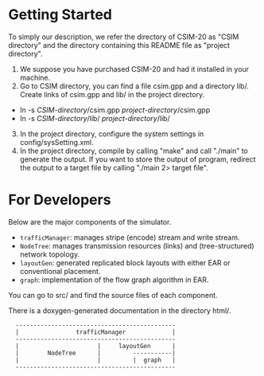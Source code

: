 Getting Started
======

To simply our description, we refer the directory of CSIM-20 as "CSIM directory" and the directory containing this README file as "project directory".

1. We suppose you have purchased CSIM-20 and had it installed in your machine.
2. Go to CSIM directory, you can find a file csim.gpp and a directory lib/.  Create links of csim.gpp and lib/ in the project directory.
- ln -s *CSIM-directory*/csim.gpp *project-directory*/csim.gpp
- ln -s *CSIM-directory*/lib/ *project-directory*/lib/

3. In the project directory, configure the system settings in config/sysSetting.xml.
4. In the project directory, compile by calling "make" and call "./main" to generate the output.  If you want to store the output of program, redirect the output to a target file by calling "./main 2> target file".

For Developers
======

Below are the major components of the simulator.  

 * `trafficManager`:  manages stripe (encode) stream and write stream.
 * `NodeTree`:        manages transmission resources (links) and (tree-structured) network topology.
 * `layoutGen`:       generated replicated block layouts with either EAR or conventional placement.
 * `graph`:           implementation of the flow graph algorithm in EAR.

You can go to src/ and find the source files of each component.

There is a doxygen-generated documentation in the directory html/.

      ---------------------------------------------
      |                trafficManager             |
      ---------------------------------------------
      |                      |     layoutGen      |
      |        NodeTree      |         -----------|
      |                      |         |  graph   |
      ---------------------------------------------

